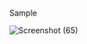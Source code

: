 Sample 


![Screenshot (65)](https://github.com/Abdul-rub/Voice-To-Text/assets/70228714/382d1e85-7d6d-4ffb-a0ff-7e3b1e94bfa4)
